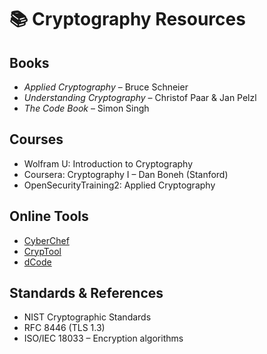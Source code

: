 # 📚 Cryptography Resources

## Books
- *Applied Cryptography* – Bruce Schneier
- *Understanding Cryptography* – Christof Paar & Jan Pelzl
- *The Code Book* – Simon Singh

## Courses
- Wolfram U: Introduction to Cryptography
- Coursera: Cryptography I – Dan Boneh (Stanford)
- OpenSecurityTraining2: Applied Cryptography

## Online Tools
- [CyberChef](https://gchq.github.io/CyberChef/)
- [CrypTool](https://www.cryptool.org/en/)
- [dCode](https://www.dcode.fr/)

## Standards & References
- NIST Cryptographic Standards
- RFC 8446 (TLS 1.3)
- ISO/IEC 18033 – Encryption algorithms
